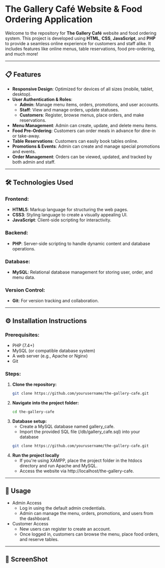 # The Gallery Café Website & Food Ordering Application

Welcome to the repository for **The Gallery Café** website and food ordering system. This project is developed using **HTML**, **CSS**, **JavaScript**, and **PHP** to provide a seamless online experience for customers and staff alike. It includes features like online menus, table reservations, food pre-ordering, and much more!

---

## 📋 Features

- **Responsive Design**: Optimized for devices of all sizes (mobile, tablet, desktop).
- **User Authentication & Roles**: 
  - **Admin**: Manage menu items, orders, promotions, and user accounts.
  - **Staff**: View and manage orders, update statuses.
  - **Customers**: Register, browse menus, place orders, and make reservations.
- **Menu Management**: Admin can create, update, and delete menu items.
- **Food Pre-Ordering**: Customers can order meals in advance for dine-in or take-away.
- **Table Reservations**: Customers can easily book tables online.
- **Promotions & Events**: Admin can create and manage special promotions and events.
- **Order Management**: Orders can be viewed, updated, and tracked by both admin and staff.

---

## 🛠️ Technologies Used

### Frontend:
- **HTML5**: Markup language for structuring the web pages.
- **CSS3**: Styling language to create a visually appealing UI.
- **JavaScript**: Client-side scripting for interactivity.

### Backend:
- **PHP**: Server-side scripting to handle dynamic content and database operations.

### Database:
- **MySQL**: Relational database management for storing user, order, and menu data.

### Version Control:
- **Git**: For version tracking and collaboration.
  
---

## ⚙️ Installation Instructions

### Prerequisites:
- PHP (7.4+)
- MySQL (or compatible database system)
- A web server (e.g., Apache or Nginx)
- Git

### Steps:

1. **Clone the repository:**
   ```bash
   git clone https://github.com/yourusername/the-gallery-cafe.git
   
1. **Navigate into the project folder:**
   ```bash
   cd the-gallery-cafe

1. **Database setup:**
   - Create a MySQL database named gallery_cafe.
   - Import the provided SQL file (/db/gallery_cafe.sql) into your database
   ```bash
   git clone https://github.com/yourusername/the-gallery-cafe.git

 1. **Run the project locally**
    - If you're using XAMPP, place the project folder in the htdocs directory and run Apache and MySQL.
    - Access the website via http://localhost/the-gallery-cafe.

---

## 🚀 Usage 

- Admin Access
    - Log in using the default admin credentials.
    - Admin can manage the menu, orders, promotions, and users from the dashboard.
- Customer Access
    - New users can register to create an account.
    - Once logged in, customers can browse the menu, place food orders, and reserve tables.

---

## 📸 ScreenShot
